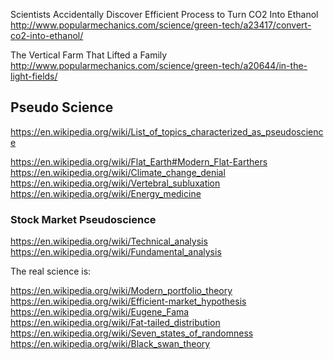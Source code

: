 

Scientists Accidentally Discover Efficient Process to Turn CO2 Into Ethanol
http://www.popularmechanics.com/science/green-tech/a23417/convert-co2-into-ethanol/

The Vertical Farm That Lifted a Family
http://www.popularmechanics.com/science/green-tech/a20644/in-the-light-fields/

Pseudo Science
--------------

https://en.wikipedia.org/wiki/List_of_topics_characterized_as_pseudoscience

https://en.wikipedia.org/wiki/Flat_Earth#Modern_Flat-Earthers
https://en.wikipedia.org/wiki/Climate_change_denial
https://en.wikipedia.org/wiki/Vertebral_subluxation
https://en.wikipedia.org/wiki/Energy_medicine

### Stock Market Pseudoscience

https://en.wikipedia.org/wiki/Technical_analysis
https://en.wikipedia.org/wiki/Fundamental_analysis

The real science is:

https://en.wikipedia.org/wiki/Modern_portfolio_theory
https://en.wikipedia.org/wiki/Efficient-market_hypothesis
https://en.wikipedia.org/wiki/Eugene_Fama
https://en.wikipedia.org/wiki/Fat-tailed_distribution
https://en.wikipedia.org/wiki/Seven_states_of_randomness
https://en.wikipedia.org/wiki/Black_swan_theory

<!-- vim: set autoindent expandtab sw=4 syntax=markdown: -->
